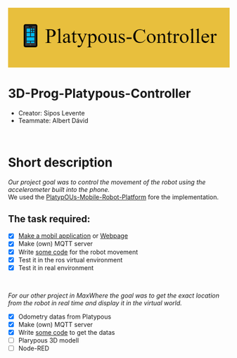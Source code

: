 <p align="center">
  <img
    src="/images/Platypous-Controller.jpg"
    alt="drawing"
  />
</p>

# 3D-Prog-Platypous-Controller
- Creator: Sipos Levente
- Teammate: Albert Dávid

<br />

# Short description
*Our project goal was to control the movement of the robot using the accelerometer built into the phone.*
<br /> We used the [PlatypOUs-Mobile-Robot-Platform](https://github.com/ABC-iRobotics/PlatypOUs-Mobile-Robot-Platform) fore the implementation.
<br />

## The task required:

- [x] [Make a mobil application](https://github.com/SiposLevente/3D-Prog-Platypous-Controller/tree/main/android_app) or [Webpage](https://github.com/SiposLevente/3D-Prog-Platypous-Controller/tree/main/webpage)
- [x] Make (own) MQTT server
- [x] Write [some code](https://github.com/SiposLevente/3D-Prog-Platypous-Controller/tree/main/ros) for the robot movement
- [x] Test it in the ros virtual environment
- [x] Test it in real environment

<br />

*For our other project in MaxWhere the goal was to get the exact location from the robot in real time and display it in the virtual world.*
- [x]  Odometry datas from Platypous
- [X]  Make (own) MQTT server
- [x] Write [some code](https://github.com/SiposLevente/3D-Prog-Platypous-Controller/tree/main/ros) to get the datas
- [ ]  Plarypous 3D modell
- [ ]  Node-RED

